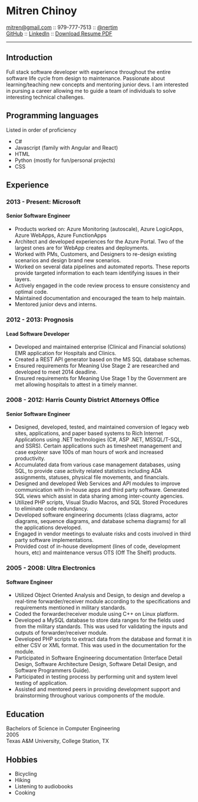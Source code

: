 # Mitren Chinoy

mitren@gmail.com :: 979-777-7513 :: [@nertim](https://twitter.com/nertim)<br/>
[GitHub](https://github.com/nertim) :: [LinkedIn](https://linkedin.com/in/mitren) :: [Download Resume PDF](./resume.pdf)
___

## Introduction
Full stack software developer with experience throughout the entire software life cycle from design to maintenance. Passionate about learning/teaching new concepts and mentoring junior devs. I am interested in pursing a career allowing me to guide a team of individuals to solve interesting technical challenges.

## Programming languages
Listed in order of proficiency
- C#
- Javascript (family with Angular and React)
- HTML
- Python (mostly for fun/personal projects)
- CSS

## Experience

### 2013 - Present: Microsoft
#### Senior Software Engineer
- Products worked on: Azure Monitoring (autoscale), Azure LogicApps, Azure WebApps, Azure FunctionApps
- Architect and developed experiences for the Azure Portal. Two of the largest ones are for WebApp creates and deployments.
- Worked with PMs, Customers, and Designers to re-design existing scenarios and design brand new scenarios. 
- Worked on several data pipelines and automated reports. These reports provide targeted information to each team identifying issues in their layers. 
- Actively engaged in the code review process to ensure consistency and optimal code.
- Maintained documentation and encouraged the team to help maintain.
- Mentored junior devs and interns.


### 2012 - 2013: Prognosis
#### Lead Software Developer
- Developed and maintained enterprise (Clinical and Financial solutions) EMR application for Hospitals and Clinics.
- Created a REST API generator based on the MS SQL database schemas.
- Ensured requirements for Meaning Use Stage 2 are researched and developed to meet 2014 deadline.
- Ensured requirements for Meaning Use Stage 1 by the Government are met allowing hospitals to attest in a timely manner.

### 2008 - 2012: Harris County District Attorneys Office
#### Senior Software Engineer
- Designed, developed, tested, and maintained conversion of legacy web sites, applications, and paper based systems to Rich Internet Applications using .NET technologies (C#, ASP .NET, MSSQL/T-SQL, and SSRS). Certain applications such as timesheet management and case explorer save 100s of man hours of work and increased productivity.
- Accumulated data from various case management databases, using SQL, to provide case activity related statistics including ADA assignments, statuses, physical file movements, and financials.
- Designed and developed Web Services and API modules to improve communication with in-house apps and third party software. Generated SQL views which assist in data sharing among inter-county agencies.
- Utilized PHP scripts, Visual Studio Macros, and SQL Stored Procedures to eliminate code redundancy.
- Developed software engineering documents (class diagrams, actor diagrams, sequence diagrams, and database schema diagrams) for all the applications developed.
- Engaged in vendor meetings to evaluate risks and costs involved in third party software implementations.
- Provided cost of in-house development (lines of code, development hours, etc) and maintenance versus OTS (Off The Shelf) products.

### 2005 - 2008: Ultra Electronics
#### Software Engineer
- Utilized Object Oriented Analysis and Design, to design and develop a real-time forwarder/receiver module according to the specifications and requirements mentioned in military standards.
- Coded the forwarder/receiver module using C++ on Linux platform.
- Developed a MySQL database to store data ranges for the fields used from the military standards. This was used for validating the inputs and outputs of forwarder/receiver module.
- Developed PHP scripts to extract data from the database and format it in either CSV or XML format. This was used in the documentation for the module.
- Participated in Software Engineering documentation (Interface Detail Design, Software Architecture Design, Software Detail Design, and Software Programmers Guide).
- Participated in testing process by performing unit and system level testing of application.
- Assisted and mentored peers in providing development support and brainstorming throughout various components of the module.



## Education
Bachelors of Science in Computer Engineering<br/>
2005<br/>
Texas A&M University, College Station, TX

## Hobbies
- Bicycling
- Hiking
- Listening to audiobooks
- Cooking



